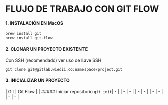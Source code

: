 # FLUJO DE TRABAJO CON GIT FLOW

#### 1. INSTALACIÓN EN MacOS
```
brew install git
brew install git-flow
```
#### 2. CLONAR UN PROYECTO EXISTENTE

Con SSH (recomendado) ver uso de llave SSH
```
git clone git@gitlab.wiedii.co:namespace/project.git
```

#### 3. INICIALIZAR UN PROYECTO

| Git  | Git Flow |
| ##### Iniciar repositorio
`git init`| - |
| - | - |
| - | - |
| - | - |
| - | - |
